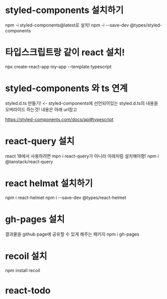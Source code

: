 # styled-components 설치하기

npm -i styled-components@latest로 설치!
npm -i --save-dev @types/styled-components

# 타입스크립트랑 같이 react 설치!

npx create-react-app my-app --template typescript

# styled-components 와 ts 연계

styled.d.ts 만들기! <- styled-components에 선언되어있는 styled.d.ts의 내용을 오버라이드 하는것!
내용은 아래 url참고

https://styled-components.com/docs/api#typescript

# react-query 설치

react 18에서 사용하려면 mpn i react-query가 아니라 아래처럼 설치해야함!
npm i @tanstack/react-query

# react helmat 설치하기

npm i react-helmet
npm i --save-dev @types/react-helmet

# gh-pages 설치

결과물을 github page에 공유할 수 있게 해주는 패키지
npm i gh-pages

# recoil 설치

npm install recoil
# react-todo
